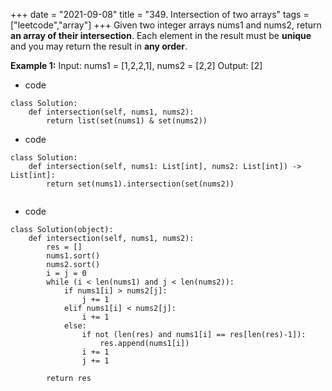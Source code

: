 +++
date = "2021-09-08"
title = "349. Intersection of two arrays"
tags = ["leetcode","array"]
+++
Given two integer arrays nums1 and nums2, return __an array of their intersection__. Each element in the result must be **unique** and you may return the result in **any order**.
 
**Example 1:**
Input: nums1 = [1,2,2,1], nums2 = [2,2] Output: [2]

- code
```
class Solution:
    def intersection(self, nums1, nums2):
        return list(set(nums1) & set(nums2))

```
- code
```
class Solution:
    def intersection(self, nums1: List[int], nums2: List[int]) -> List[int]:
        return set(nums1).intersection(set(nums2))


```
- code
```
class Solution(object):
    def intersection(self, nums1, nums2):
        res = []
        nums1.sort()
        nums2.sort()
        i = j = 0
        while (i < len(nums1) and j < len(nums2)):
            if nums1[i] > nums2[j]:
                j += 1
            elif nums1[i] < nums2[j]:
                i += 1
            else:
                if not (len(res) and nums1[i] == res[len(res)-1]):
                    res.append(nums1[i])
                i += 1
                j += 1
        
        return res

```
